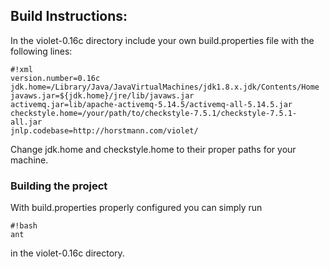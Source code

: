## Build Instructions: ##

In the violet-0.16c directory include your own build.properties file with the following lines:

```
#!xml
version.number=0.16c
jdk.home=/Library/Java/JavaVirtualMachines/jdk1.8.x.jdk/Contents/Home
javaws.jar=${jdk.home}/jre/lib/javaws.jar
activemq.jar=lib/apache-activemq-5.14.5/activemq-all-5.14.5.jar
checkstyle.home=/your/path/to/checkstyle-7.5.1/checkstyle-7.5.1-all.jar
jnlp.codebase=http://horstmann.com/violet/

```

Change jdk.home and checkstyle.home to their proper paths for your machine.


### Building the project ###
With build.properties properly configured you can simply run
```
#!bash
ant
```
in the violet-0.16c directory.